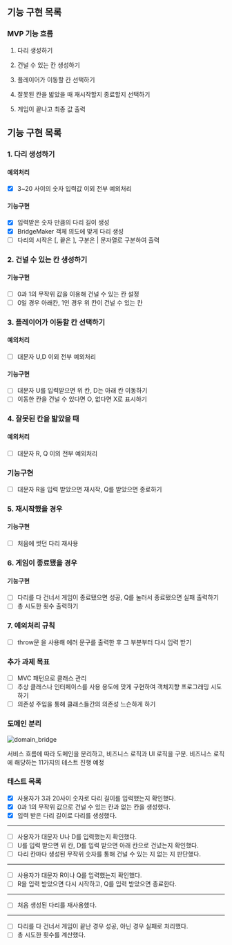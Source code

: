 ## 기능 구현 목록

### MVP 기능 흐름

1. 다리 생성하기

2. 건널 수 있는 칸 생성하기

3. 플레이어가 이동할 칸 선택하기

4. 잘못된 칸을 밟았을 때 재시작할지 종료할지 선택하기

5. 게임이 끝나고 최종 값 출력

## 기능 구현 목록

### 1. 다리 생성하기

#### 예외처리

- [x] 3~20 사이의 숫자 입력값 이외 전부 예외처리

#### 기능구현

- [x] 입력받은 숫자 만큼의 다리 길이 생성
- [x] BridgeMaker 객체 의도에 맞게 다리 생성
- [ ] 다리의 시작은 [, 끝은 ], 구분은 | 문자열로 구분하여 출력

### 2. 건널 수 있는 칸 생성하기

#### 기능구현

- [ ] 0과 1의 무작위 값을 이용해 건널 수 있는 칸 설정
- [ ] 0일 경우 아래칸, 1인 경우 위 칸이 건널 수 있는 칸

### 3. 플레이어가 이동할 칸 선택하기

#### 예외처리

- [ ] 대문자 U,D 이외 전부 예외처리

#### 기능구현

- [ ] 대문자 U를 입력받으면 위 칸, D는 아래 칸 이동하기
- [ ] 이동한 칸을 건널 수 있다면 O, 없다면 X로 표시하기

### 4. 잘못된 칸을 밟았을 때

#### 예외처리

- [ ] 대문자 R, Q 이외 전부 예외처리

### 기능구현

- [ ] 대문자 R을 입력 받았으면 재시작, Q를 받았으면 종료하기

### 5. 재시작했을 경우

#### 기능구현

- [ ] 처음에 썻던 다리 재사용

### 6. 게임이 종료됐을 경우

#### 기능구현

- [ ] 다리를 다 건너서 게임이 종료됐으면 성공, Q를 눌러서 종료됐으면 실패 출력하기
- [ ] 총 시도한 횟수 출력하기

### 7. 예외처리 규칙

- [ ] throw문 을 사용해 에러 문구를 출력한 후 그 부분부터 다시 입력 받기

### 추가 과제 목표

- [ ] MVC 패턴으로 클래스 관리
- [ ] 추상 클래스나 인터페이스를 사용 용도에 맞게 구현하여 객체지향 프로그래밍 시도하기
- [ ] 의존성 주입을 통해 클래스들간의 의존성 느슨하게 하기

### 도메인 분리

![domain_bridge](https://user-images.githubusercontent.com/82035356/202850717-e3e52815-0d5a-4120-a8c8-d6ac6674d9c5.jpg)

서비스 흐름에 따라 도메인을 분리하고, 비즈니스 로직과 UI 로직을 구분.
비즈니스 로직에 해당하는 11가지의 테스트 진행 예정

### 테스트 목록

- [x] 사용자가 3과 20사이 숫자로 다리 길이를 입력했는지 확인했다.
- [x] 0과 1의 무작위 값으로 건널 수 있는 칸과 없는 칸을 생성했다.
- [x] 입력 받은 다리 길이로 다리를 생성했다.

---

- [ ] 사용자가 대문자 U나 D를 입력했는지 확인했다.
- [ ] U를 입력 받으면 위 칸, D를 입력 받으면 아래 칸으로 건넜는지 확인했다.
- [ ] 다리 칸마다 생성된 무작위 숫자를 통해 건널 수 있는 지 없는 지 판단했다.

---

- [ ] 사용자가 대문자 R이나 Q를 입력했는지 확인했다.
- [ ] R을 입력 받았으면 다시 시작하고, Q를 입력 받았으면 종료한다.

---

- [ ] 처음 생성된 다리를 재사용했다.

---

- [ ] 다리를 다 건너서 게임이 끝난 경우 성공, 아닌 경우 실패로 처리했다.
- [ ] 총 시도한 횟수를 계산했다.
